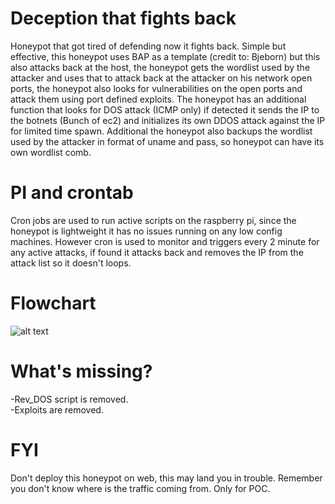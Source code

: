 # Deception that fights back
Honeypot that got tired of defending now it fights back. Simple but effective, this honeypot uses BAP as a template (credit to: Bjeborn) but this also attacks back at the host, the honeypot gets the wordlist used by the attacker and uses that to attack back at the attacker on his network open ports, the honeypot also looks for vulnerabilities on the open ports and attack them using port defined exploits. The honeypot has an additional function that looks for DOS attack (ICMP only) if detected it sends the IP to the botnets (Bunch of ec2) and initializes its own DDOS attack against the IP for limited time spawn. Additional the honeypot also backups the wordlist used by the attacker in format of uname and pass, so honeypot can have its own wordlist comb.

# PI and crontab
Cron jobs are used to run active scripts on the raspberry pi, since the honeypot is lightweight it has no issues running on any low config machines. However cron is used to monitor and triggers every 2 minute for any active attacks, if found it attacks back and removes the IP from the attack list so it doesn't loops.

# Flowchart

![alt text](https://github.com/wolf1892/offensive-honeypot/blob/main/bap.png?raw=true)



# What's missing?
-Rev_DOS script is removed. <br />
-Exploits are removed.

# FYI
Don't deploy this honeypot on web, this may land you in trouble. Remember you don't know where is the traffic coming from. Only for POC.
